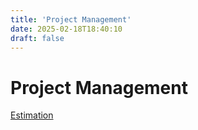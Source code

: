 ```yaml
---
title: 'Project Management'
date: 2025-02-18T18:40:10
draft: false
---
```


# Project Management

[Estimation](Project%20Management%20b119a8bea6cf49f2baa6dbca3a3c7dd9/Estimation%20f03638c67e6a4777b61343b1e8b223a2.md)

